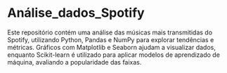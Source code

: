 # Análise_dados_Spotify
Este repositório contém uma análise das músicas mais transmitidas do Spotify, utilizando Python, Pandas e NumPy para explorar tendências e métricas. Gráficos com Matplotlib e Seaborn ajudam a visualizar dados, enquanto Scikit-learn é utilizado para aplicar modelos de aprendizado de máquina, avaliando a popularidade das faixas.
